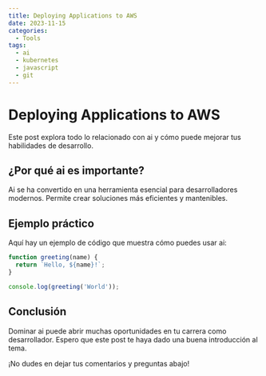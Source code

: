 ```yaml
---
title: Deploying Applications to AWS
date: 2023-11-15
categories: 
  - Tools
tags:
  - ai
  - kubernetes
  - javascript
  - git
---
```


# Deploying Applications to AWS

Este post explora todo lo relacionado con ai y cómo puede mejorar tus habilidades de desarrollo.

## ¿Por qué ai es importante?

Ai se ha convertido en una herramienta esencial para desarrolladores modernos. Permite crear soluciones más eficientes y mantenibles.

## Ejemplo práctico

Aquí hay un ejemplo de código que muestra cómo puedes usar ai:

```javascript
function greeting(name) {
  return `Hello, ${name}!`;
}

console.log(greeting('World'));
```

## Conclusión

Dominar ai puede abrir muchas oportunidades en tu carrera como desarrollador. Espero que este post te haya dado una buena introducción al tema.

¡No dudes en dejar tus comentarios y preguntas abajo!